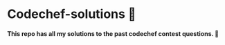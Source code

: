# Codechef-solutions :whale2:

#### This repo has all my solutions to the past codechef contest questions. :hatching_chick: 
